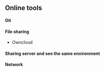 ## Online tools


#### Git

#### File sharing 
 
- Owncloud

#### Sharing server and see the same environment

#### Network


